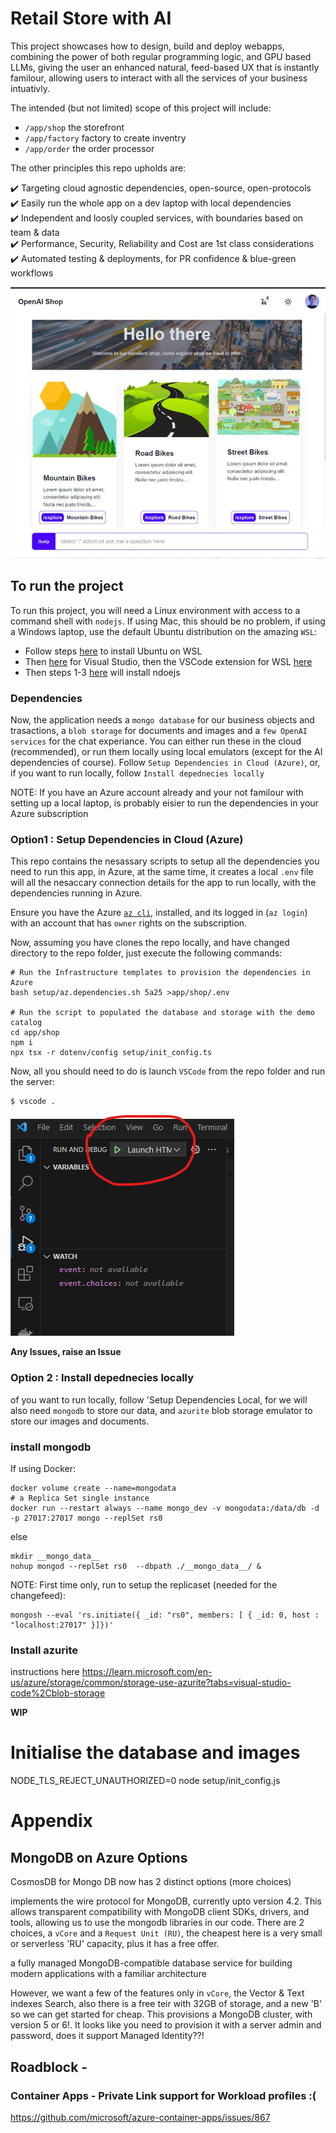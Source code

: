 

# Retail Store with AI

This project showcases how to design, build and deploy webapps, combining the power of both regular programming logic, and GPU based LLMs, giving the user an enhanced natural, feed-based UX that is instantly familour, allowing users to interact with all the services of your business intuativly.

The intended (but not limited) scope of this project will include:
 * `/app/shop` the storefront
 * `/app/factory` factory to create inventry
 * `/app/order` the order processor

The other principles this repo upholds are:

 :heavy_check_mark:  Targeting cloud agnostic dependencies, open-source, open-protocols  
 :heavy_check_mark:  Easily run the whole app on a dev laptop with local dependencies  
 :heavy_check_mark:  Independent and loosly coupled services, with boundaries based on team & data  
 :heavy_check_mark:  Performance, Security, Reliability and Cost are 1st class considerations  
 :heavy_check_mark:  Automated testing & deployments, for PR confidence & blue-green workflows  

![App](./docs/app.jpg)

## To run the project

To run this project, you will need a Linux environment with access to a command shell with `nodejs`. If using Mac, this should be no problem, if using a Windows laptop, use the default Ubuntu distribution on the amazing `WSL`:

 * Follow steps [here](https://learn.microsoft.com/en-us/windows/wsl/install) to install Ubuntu on WSL
 * Then [here](https://code.visualstudio.com/) for Visual Studio, then the VSCode extension for WSL [here](https://marketplace.visualstudio.com/items?itemName=ms-vscode-remote.remote-wsl)
 * Then steps 1-3 [here](https://github.com/nodesource/distributions?tab=readme-ov-file#installation-instructions) will install ndoejs 

### Dependencies

Now, the application needs a `mongo database` for our business objects and trasactions, a `blob storage` for documents and images and a `few OpenAI services` for the chat experiance.  You can either run these in the cloud (recommended), or run them locally using local emulators (except for the AI dependencies of course). Follow `Setup Dependencies in Cloud (Azure)`, or, if you want to run locally, follow `Install depednecies locally`

NOTE: If you have an Azure account already and your not familour with setting up a local laptop, is probably eisier to run the dependencies in your Azure subscription

### Option1 : Setup Dependencies in Cloud (Azure)

This repo contains the nesassary scripts to setup all the dependencies you need to run this app, in Azure, at the same time, it creates a local `.env` file will all the nesaccary connection details for the app to run locally, with the dependencies running in Azure.

Ensure you have the Azure [`az cli`](https://learn.microsoft.com/cli/azure/install-azure-cli), installed, and its logged in (`az login`) with an account that has `owner` rights on the subscription.

Now, assuming you have clones the repo locally, and have changed directory to the repo folder, just execute the following commands: 


```
# Run the Infrastructure templates to provision the dependencies in Azure
bash setup/az.dependencies.sh 5a25 >app/shop/.env

# Run the script to populated the database and storage with the demo catalog
cd app/shop
npm i
npx tsx -r dotenv/config setup/init_config.ts
```

Now, all you should need to do is launch  `VSCode` from the repo folder and run the server:

```
$ vscode .
```
![VSCode Debug](./docs/vscodedebug.png)



**Any Issues, raise an Issue**


### Option 2 : Install depednecies locally

 of you want to run locally, follow 'Setup Dependencies Local,  for we will also need `mongodb` to store our data, and `azurite` blob storage emulator to store our images and documents.


### install mongodb

If using Docker:

```
docker volume create --name=mongodata
# a Replica Set single instance
docker run --restart always --name mongo_dev -v mongodata:/data/db -d -p 27017:27017 mongo --replSet rs0
```
else

```
mkdir __mongo_data__
nohup mongod --replSet rs0  --dbpath ./__mongo_data__/ &
```

NOTE: First time only, run to setup the replicaset (needed for the changefeed):
```
mongosh --eval 'rs.initiate({ _id: "rs0", members: [ { _id: 0, host : "localhost:27017" }]})'
```

### Install azurite

instructions here https://learn.microsoft.com/en-us/azure/storage/common/storage-use-azurite?tabs=visual-studio-code%2Cblob-storage

**WIP**



# Initialise the database and images


NODE_TLS_REJECT_UNAUTHORIZED=0  node setup/init_config.js



# Appendix

## MongoDB on Azure Options

CosmosDB for Mongo DB now has 2 distinct options (more choices)

implements the wire protocol for MongoDB, currently upto version 4.2. This allows transparent compatibility with MongoDB client SDKs, drivers, and tools, allowing us to use the mongodb libraries in our code.
There are 2 choices, a `vCore` and a `Request Unit (RU)`, the cheapest here is a very small or serverless 'RU' capacity, plus it has a free offer.  

a fully managed MongoDB-compatible database service for building modern applications with a familiar architecture

However, we want a few of the features only in `vCore`, the Vector & Text indexes Search, also there is a free teir with 32GB of storage, and a new 'B' so we can get started for cheap.  This provisions a MongoDB cluster, with version 5 or 6!. It looks like you need to provision it with a server admin and password, does it support Managed Identity??!



##  Roadblock - 

### Container Apps - Private Link support for Workload profiles :(
https://github.com/microsoft/azure-container-apps/issues/867

